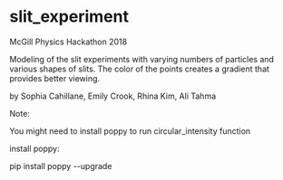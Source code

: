# slit_experiment
McGill Physics Hackathon 2018

Modeling of the slit experiments with varying numbers of particles and various shapes of slits. The color of the points creates a gradient that provides better viewing.

by Sophia Cahillane, Emily Crook, Rhina Kim, Ali Tahma

Note:

You might need to install poppy to run circular_intensity function

install poppy:

pip install poppy --upgrade


